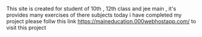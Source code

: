 This site is created for student of 10th , 12th class and jee main , it's provides many exercises of there subjects 
today i have completed my project
please follw this link https://maineducation.000webhostapp.com/ to visit this project
